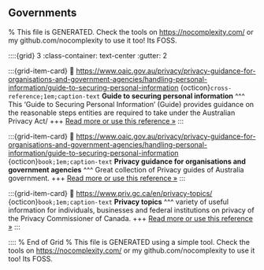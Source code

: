 ## Governments  

% This file is GENERATED. Check the tools on https://nocomplexity.com/ or my github.com/nocomplexity to use it too! Its FOSS. 

::::{grid} 3
:class-container: text-center
:gutter: 2

:::{grid-item-card}
:link: https://www.oaic.gov.au/privacy/privacy-guidance-for-organisations-and-government-agencies/handling-personal-information/guide-to-securing-personal-information 
{octicon}`cross-reference;1em;caption-text` **Guide to securing personal information**
^^^
This ‘Guide to Securing Personal Information’ (Guide) provides guidance on the reasonable steps entities are required to take under the Australian Privacy Act/
+++
[Read more or use this reference »](https://www.oaic.gov.au/privacy/privacy-guidance-for-organisations-and-government-agencies/handling-personal-information/guide-to-securing-personal-information)
:::


:::{grid-item-card}
:link: https://www.oaic.gov.au/privacy/privacy-guidance-for-organisations-and-government-agencies/handling-personal-information/guide-to-securing-personal-information 
{octicon}`book;1em;caption-text` **Privacy guidance for organisations and government agencies**
^^^
Great collection of Privacy guides of Australia government.
+++
[Read more or use this reference »](https://www.oaic.gov.au/privacy/privacy-guidance-for-organisations-and-government-agencies/handling-personal-information/guide-to-securing-personal-information)
:::


:::{grid-item-card}
:link: https://www.priv.gc.ca/en/privacy-topics/ 
{octicon}`book;1em;caption-text` **Privacy topics**
^^^
variety of useful information for individuals, businesses and federal institutions on privacy of the Privacy Commissioner of Canada.
+++
[Read more or use this reference »](https://www.priv.gc.ca/en/privacy-topics/)
:::


:::: 
 % End of Grid 
% This file is GENERATED using a simple tool. Check the tools on https://nocomplexity.com/ or my github.com/nocomplexity to use it too! Its FOSS. 

